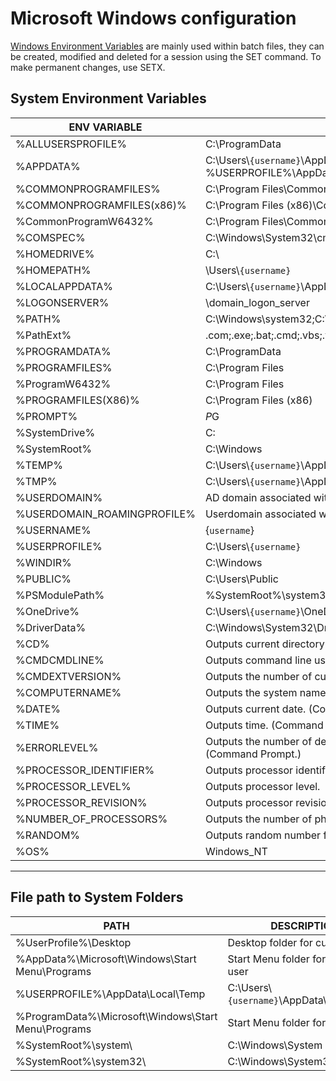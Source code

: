 # Microsoft Windows configuration

[Windows Environment Variables](https://ss64.com/nt/syntax-variables.html) are mainly used within batch files, they can be created, modified and deleted for a session using the SET command. To make permanent changes, use SETX.

## System Environment Variables

 | ENV VARIABLE	| DESCRIPTION | 
 | ------------ | ----------- |
 | %ALLUSERSPROFILE%	| C:\ProgramData | 
 | %APPDATA%	 | C:\Users\\`{username}`\AppData\Roaming  %USERPROFILE%\AppData\Roaming | 
 | %COMMONPROGRAMFILES%	 | C:\Program Files\Common Files | 
 | %COMMONPROGRAMFILES(x86)%	 | C:\Program Files (x86)\Common Files | 
 | %CommonProgramW6432%	 | C:\Program Files\Common Files | 
 | %COMSPEC%	 | C:\Windows\System32\cmd.exe | 
 | %HOMEDRIVE%	 | C:\ | 
 | %HOMEPATH%	 | \Users\\`{username}` | 
 | %LOCALAPPDATA%	 | C:\Users\\`{username}`\AppData\Local | 
 | %LOGONSERVER%	 | \\domain_logon_server | 
 | %PATH%	 | C:\Windows\system32;C:\Windows;C:\Windows\System32\Wbem | 
 | %PathExt%	 | .com;.exe;.bat;.cmd;.vbs;.vbe;.js;.jse;.wsf;.wsh;.msc | 
 | %PROGRAMDATA%	 | C:\ProgramData | 
 | %PROGRAMFILES%	 | C:\Program Files | 
 | %ProgramW6432%	 | C:\Program Files | 
 | %PROGRAMFILES(X86)%	 | C:\Program Files (x86) | 
 | %PROMPT%	 | $P$G | 
 | %SystemDrive%	 | C: | 
 | %SystemRoot%	 | C:\Windows | 
 | %TEMP%	 | C:\Users\\`{username}`\AppData\Local\Temp | 
 | %TMP%	 | C:\Users\\`{username}`\AppData\Local\Temp | 
 | %USERDOMAIN%	 | AD domain associated with current user. | 
 | %USERDOMAIN_ROAMINGPROFILE%	 | Userdomain associated with roaming profile. | 
 | %USERNAME%	 | {`username`} | 
 | %USERPROFILE%	 | C:\Users\\`{username}` | 
 | %WINDIR%	 | C:\Windows | 
 | %PUBLIC%	 | C:\Users\Public | 
 | %PSModulePath%	 | %SystemRoot%\system32\WindowsPowerShell\v1.0\Modules\ | 
 | %OneDrive%	 | C:\Users\\`{username}`\OneDrive | 
 | %DriverData%	 | C:\Windows\System32\Drivers\DriverData | 
 | %CD%	 | Outputs current directory path. (Command Prompt.) | 
 | %CMDCMDLINE%	 | Outputs command line used to launch current Command  | Prompt session. (Command Prompt.)
 | %CMDEXTVERSION%	 | Outputs the number of current command processor  |extensions. (Command Prompt.) | 
 | %COMPUTERNAME%	 | Outputs the system name. | 
 | %DATE%	 | Outputs current date. (Command Prompt.) | 
 | %TIME%	 | Outputs time. (Command Prompt.) | 
 | %ERRORLEVEL%	 | Outputs the number of defining exit status of previous command. (Command Prompt.) | 
 | %PROCESSOR_IDENTIFIER%	 | Outputs processor identifier. | 
 | %PROCESSOR_LEVEL%	 | Outputs processor level. | 
 | %PROCESSOR_REVISION%	 | Outputs processor revision. | 
 | %NUMBER_OF_PROCESSORS%	 | Outputs the number of physical and virtual cores. | 
 | %RANDOM%	 | Outputs random number from 0 through 32767. | 
 | %OS%	 | Windows_NT | 

****

## File path to System Folders


 | PATH	| DESCRIPTION | 
 | ---- | ----------- |
 | %UserProfile%\Desktop | Desktop folder for current user |
 | %AppData%\Microsoft\Windows\Start Menu\Programs  | Start Menu folder for current user | 
 | %USERPROFILE%\AppData\Local\Temp | C:\Users\\`{username}`\AppData\Local\Temp | 
 | %ProgramData%\Microsoft\Windows\Start Menu\Programs | Start Menu folder for all users |
 | %SystemRoot%\system\ | C:\Windows\System | 
 | %SystemRoot%\system32\ | C:\Windows\System32 | 
